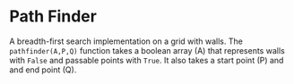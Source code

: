 # Path Finder

A breadth-first search implementation on a grid with walls. The
`pathfinder(A,P,Q)` function takes a boolean array (A) that represents walls
with `False` and passable points with `True`. It also takes a start point (P)
and and end point (Q).
